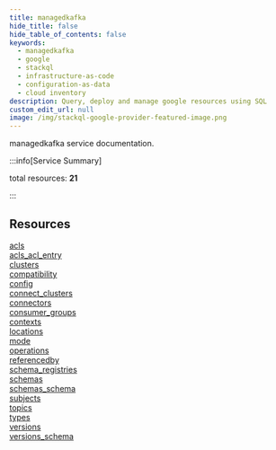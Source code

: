 ```yaml
---
title: managedkafka
hide_title: false
hide_table_of_contents: false
keywords:
  - managedkafka
  - google
  - stackql
  - infrastructure-as-code
  - configuration-as-data
  - cloud inventory
description: Query, deploy and manage google resources using SQL
custom_edit_url: null
image: /img/stackql-google-provider-featured-image.png
---
```


managedkafka service documentation.

:::info[Service Summary]

total resources: __21__  

:::

## Resources
<div class="row">
<div class="providerDocColumn">
<a href="/managedkafka/acls/">acls</a><br />
<a href="/managedkafka/acls_acl_entry/">acls_acl_entry</a><br />
<a href="/managedkafka/clusters/">clusters</a><br />
<a href="/managedkafka/compatibility/">compatibility</a><br />
<a href="/managedkafka/config/">config</a><br />
<a href="/managedkafka/connect_clusters/">connect_clusters</a><br />
<a href="/managedkafka/connectors/">connectors</a><br />
<a href="/managedkafka/consumer_groups/">consumer_groups</a><br />
<a href="/managedkafka/contexts/">contexts</a><br />
<a href="/managedkafka/locations/">locations</a><br />
<a href="/managedkafka/mode/">mode</a>
</div>
<div class="providerDocColumn">
<a href="/managedkafka/operations/">operations</a><br />
<a href="/managedkafka/referencedby/">referencedby</a><br />
<a href="/managedkafka/schema_registries/">schema_registries</a><br />
<a href="/managedkafka/schemas/">schemas</a><br />
<a href="/managedkafka/schemas_schema/">schemas_schema</a><br />
<a href="/managedkafka/subjects/">subjects</a><br />
<a href="/managedkafka/topics/">topics</a><br />
<a href="/managedkafka/types/">types</a><br />
<a href="/managedkafka/versions/">versions</a><br />
<a href="/managedkafka/versions_schema/">versions_schema</a>
</div>
</div>